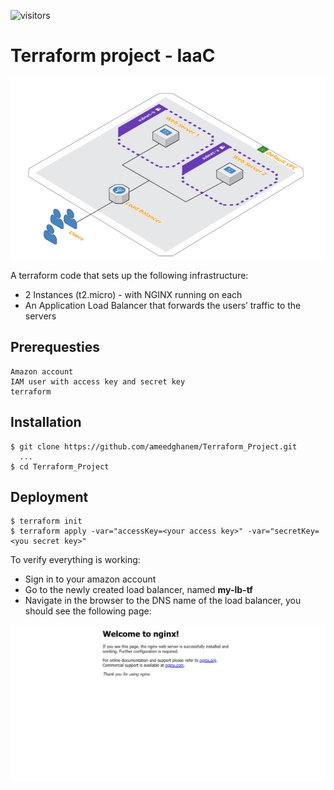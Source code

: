 ![visitors](https://visitor-badge.glitch.me/badge?page_id=ameedghanem.Terraform-Project.issue.1) <br/>

# Terraform project - IaaC
![](https://github.com/ameedghanem/Terraform-Project/blob/main/logo/logo.png)

  A terraform code that sets up the following infrastructure:
  - 2 Instances (t2.micro) - with NGINX running on each
  - An Application Load Balancer that forwards the users’ traffic to the servers

## Prerequesties
    Amazon account
    IAM user with access key and secret key
    terraform

## Installation
    $ git clone https://github.com/ameedghanem/Terraform_Project.git
      ...
    $ cd Terraform_Project

## Deployment
    $ terraform init
    $ terraform apply -var="accessKey=<your access key>" -var="secretKey=<you secret key>"
    
To verify everything is working:
  - Sign in to your amazon account
  - Go to the newly created load balancer, named **my-lb-tf**
  - Navigate in the browser to the DNS name of the load balancer, you should see the following page:
 
![](https://github.com/ameedghanem/Terraform-Project/blob/main/logo/welcome%20nginx.PNG)
